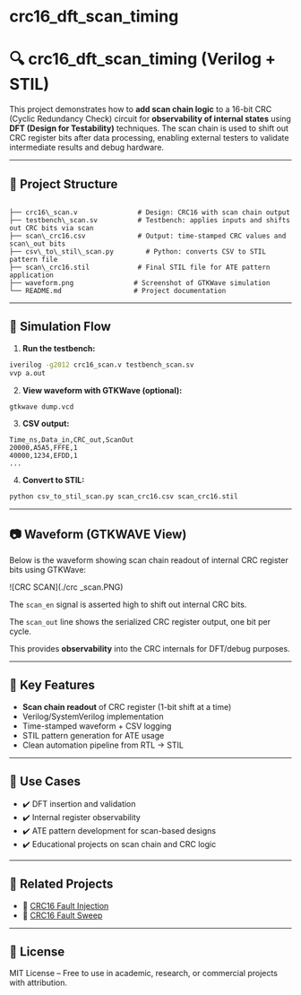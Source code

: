 # crc16_dft_scan_timing

# 🔍 crc16_dft_scan_timing (Verilog + STIL)

This project demonstrates how to **add scan chain logic** to a 16-bit CRC (Cyclic Redundancy Check) circuit for **observability of internal states** using **DFT (Design for Testability)** techniques. The scan chain is used to shift out CRC register bits after data processing, enabling external testers to validate intermediate results and debug hardware.

---

## 📁 Project Structure

```

├── crc16\_scan.v               # Design: CRC16 with scan chain output
├── testbench\_scan.sv          # Testbench: applies inputs and shifts out CRC bits via scan
├── scan\_crc16.csv             # Output: time-stamped CRC values and scan\_out bits
├── csv\_to\_stil\_scan.py        # Python: converts CSV to STIL pattern file
├── scan\_crc16.stil            # Final STIL file for ATE pattern application
├── waveform.png               # Screenshot of GTKWave simulation
└── README.md                  # Project documentation

````

---

## 🧪 Simulation Flow

1. **Run the testbench:**

```bash
iverilog -g2012 crc16_scan.v testbench_scan.sv
vvp a.out
````

2. **View waveform with GTKWave (optional):**

```bash
gtkwave dump.vcd
```

3. **CSV output:**

```
Time_ns,Data_in,CRC_out,ScanOut
20000,A5A5,FFFE,1
40000,1234,EFDD,1
...
```

4. **Convert to STIL:**

```bash
python csv_to_stil_scan.py scan_crc16.csv scan_crc16.stil
```

---

## 📷 Waveform (GTKWAVE View)

Below is the waveform showing scan chain readout of internal CRC register bits using GTKWave:

![CRC SCAN](./crc _scan.PNG)

The `scan_en` signal is asserted high to shift out internal CRC bits.

The `scan_out` line shows the serialized CRC register output, one bit per cycle.

This provides **observability** into the CRC internals for DFT/debug purposes.


---


## 🔧 Key Features

* **Scan chain readout** of CRC register (1-bit shift at a time)
* Verilog/SystemVerilog implementation
* Time-stamped waveform + CSV logging
* STIL pattern generation for ATE usage
* Clean automation pipeline from RTL → STIL

---

## 🎯 Use Cases

* ✔️ DFT insertion and validation
* ✔️ Internal register observability
* ✔️ ATE pattern development for scan-based designs
* ✔️ Educational projects on scan chain and CRC logic

---

## 📎 Related Projects

* 🔗 [CRC16 Fault Injection](https://github.com/mstarefinaktar/crc16_fault_injection)
* 🔗 [CRC16 Fault Sweep](https://github.com/mstarefinaktar/crc16_fault_sweep)

---

## 📄 License

MIT License – Free to use in academic, research, or commercial projects with attribution.


